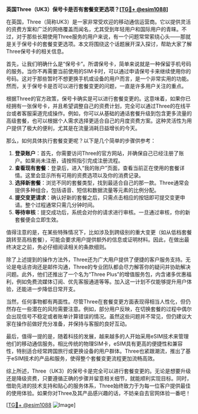 **英国Three（UK3）保号卡是否有套餐变更选项？[[TG💪+ @esim1088](https://t.me/s/esim1088)]**

在英国，Three（简称UK3）是一家非常受欢迎的移动通信运营商。它以提供灵活的资费方案和广泛的网络覆盖而闻名，尤其受到年轻用户和国际用户的青睐。不过，对于那些长期使用Three服务的用户来说，有一个问题常常萦绕心头——那就是关于保号卡的套餐变更选项。本文将围绕这个话题展开深入探讨，帮助大家了解Three保号卡的相关信息。

首先，让我们明确什么是“保号卡”。所谓保号卡，简单来说就是一种保留手机号码的服务。当你不再需要当前使用的SIM卡时，可以通过申请保号卡来继续使用你的号码。这对于那些暂时不想更换手机或设备的用户而言，是一个非常实用的功能。然而，关于保号卡是否可以进行套餐变更的问题，一直是许多用户关注的重点。

根据Three的官方政策，保号卡确实是可以进行套餐变更的。这意味着，如果你已经拥有一张保号卡，并且希望调整自己的资费计划，完全可以通过Three的在线平台或者客服渠道完成操作。例如，你可以从基础的通话套餐升级到包含更多流量的高级套餐，也可以根据个人需求选择更适合自己的月度资费方案。这种灵活性为用户提供了极大的便利，尤其是在流量消耗日益增长的今天。

那么，如何具体执行套餐变更呢？以下是几个简单的步骤供参考：

1. **登录账户**：首先，你需要访问Three的官方网站，并确保自己已经注册了账户。如果尚未注册，请按照指引完成注册流程。
2. **查看现有套餐**：登录后，进入“我的账户”页面，查看当前正在使用的套餐详情。这里会显示所有可用的资费选项以及你的消费记录。
3. **选择新套餐**：浏览不同的套餐类型，找到最适合自己的那一款。Three通常会提供多种组合，包括语音、短信和数据流量等元素的比例分配。
4. **提交变更请求**：确认好新的套餐之后，只需点击相应的按钮即可提交变更申请。整个过程通常只需几分钟时间。
5. **等待审核**：提交成功后，系统会对你的请求进行审核。一旦通过审核，你的新套餐便会立即生效。

值得注意的是，在某些特殊情况下，比如涉及到跨级别的重大变更（如从低档套餐跳转至高档套餐），可能会要求用户提供额外的信息或证明材料。因此，在做出最终决定之前，务必仔细阅读相关的条款细则。

除了上述提到的操作方法外，Three还为广大用户提供了便捷的客户服务支持。无论是电话咨询还是邮件沟通，Three的专业团队都会尽力解答你的疑问并协助解决问题。此外，他们还推出了一个名为“Three Plus”的增值服务包，内含诸多优惠福利，例如免费流媒体订阅、优先客服通道等等。加入这一计划不仅能够提升用户体验，还能进一步降低日常开支。

当然，任何事物都有两面性。尽管Three在套餐变更方面表现得相当人性化，但仍然存在一些潜在的风险需要注意。例如，部分用户反映，在切换套餐的过程中偶尔会出现信号不稳定或者账单计算错误的情况。虽然这些问题并不常见，但仍建议大家在操作前做好充分准备，并保持与客服的良好互动。

最后，值得一提的是，随着科技的发展，越来越多的人开始采用eSIM技术来管理他们的移动通信服务。相比传统的物理SIM卡，eSIM具有更高的便捷性和兼容性，特别适合经常跨国旅行或更换设备的用户群体。Three也紧跟潮流，推出了基于eSIM技术的产品和服务，使得整个套餐变更流程更加流畅高效。

综上所述，Three（UK3）的保号卡是完全可以进行套餐变更的。无论是想要升级还是降级资费，只要遵循正确的步骤并留意相关细节，就能顺利实现目标。同时，借助先进的技术支持和贴心的服务体系，Three始终致力于为每一位客户提供最佳的使用体验。如果你对Three及其产品感兴趣的话，不妨亲自去官网体验一番吧！

[[TG💪+ @esim1088](https://t.me/s/esim1088) ![Image](https://i.postimg.cc/4NQfJmqS/Snipaste-2025-05-13-00-14-12.png)]